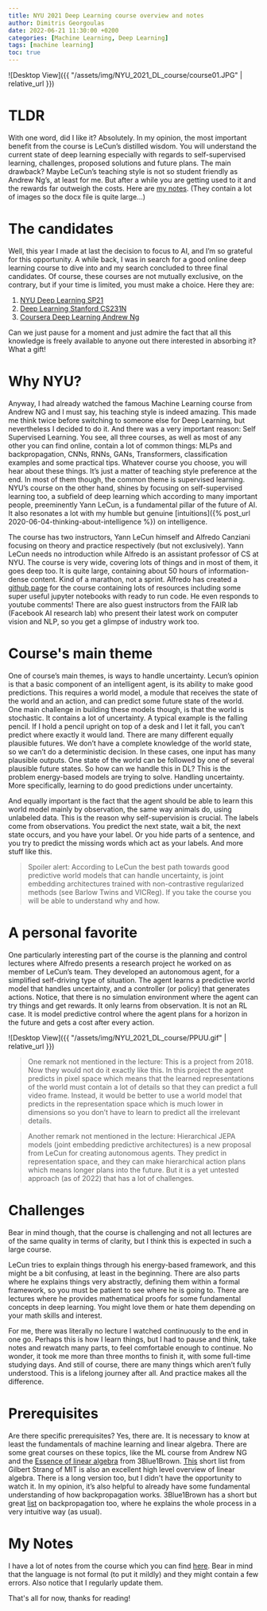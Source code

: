 ```yaml
---
title: NYU 2021 Deep Learning course overview and notes 
author: Dimitris Georgoulas
date: 2022-06-21 11:30:00 +0200
categories: [Machine Learning, Deep Learning]
tags: [machine learning]
toc: true 
---
```


 ![Desktop View]({{ "/assets/img/NYU_2021_DL_course/course01.JPG" | relative_url }})  

# TLDR
With one word, did I like it? Absolutely. In my opinion, the most important benefit from the course is LeCun’s distilled wisdom. 
You will understand the current state of deep learning especially with regards to self-supervised learning, challenges, 
proposed solutions and future plans. The main drawback? Maybe LeCun’s teaching style is not so student friendly 
as Andrew Ng’s, at least for me. But after a while you are getting used to it and the rewards far outweigh the costs. Here are 
[my notes](https://docs.google.com/document/d/1F2MtqLlLFmxYcpXRRd-kSz8Csi2VSgmZ/edit?usp=sharing&ouid=101182743259035030658&rtpof=true&sd=true).
(They contain a lot of images so the docx file is quite large...)

# The candidates
Well, this year I made at last the decision to focus to AI, and I’m so grateful for this opportunity. A while back, 
I was in search for a good online deep learning course to dive into and my search concluded to three final candidates. 
Of course, these courses are not mutually exclusive, on the contrary, but if your time is limited, you must make a choice. 
Here they are:
1. [NYU Deep Learning SP21](https://www.youtube.com/playlist?list=PLLHTzKZzVU9e6xUfG10TkTWApKSZCzuBI) 
2. [Deep Learning Stanford CS231N](https://www.youtube.com/playlist?list=PLSVEhWrZWDHQTBmWZufjxpw3s8sveJtnJ) 
3. [Coursera Deep Learning Andrew Ng](https://www.youtube.com/playlist?list=PLkRLdi-c79HKEWoi4oryj-Cx-e47y_NcM)

Can we just pause for a moment and just admire the fact that all this knowledge is freely available to anyone out 
there interested in absorbing it? What a gift!

# Why NYU?
Anyway, I had already watched the famous Machine Learning course from Andrew NG and I must say, his teaching style is indeed amazing. 
This made me think twice before switching to someone else for Deep Learning, but nevertheless I decided to do it. 
And there was a very important reason: Self Supervised Learning. You see, all three courses, as well as most of any 
other you can find online, contain a lot of common things: MLPs and backpropagation, CNNs, RNNs, GANs, Transformers, 
classification examples and some practical tips. Whatever course you choose, you will hear about these things. 
It’s just a matter of teaching style preference at the end. In most of them though, the common theme is supervised learning. 
NYU’s course on the other hand, shines by focusing on self-supervised learning too, a subfield of deep learning which according 
to many important people, preeminently Yann LeCun, is a fundamental pillar of the future of AI. It also resonates 
a lot with my humble but genuine [intuitions]({% post_url 2020-06-04-thinking-about-intelligence %}) on intelligence. 

The course has two instructors, Yann LeCun himself and Alfredo Canziani focusing on theory and practice respectively 
(but not exclusively). Yann LeCun needs no introduction while Alfredo is an assistant professor of CS at NYU. 
The course is very wide, covering lots of things and in most of them, it goes deep too. It is quite large, 
containing about 50 hours of information-dense content. Kind of a marathon, not a sprint. 
Alfredo has created a [github page](https://atcold.github.io/NYU-DLSP21/) for the course containing lots of resources 
including some super useful jupyter notebooks with ready to run code. He even responds to youtube comments! 
There are also guest instructors from the FAIR lab (Facebook AI research lab) who present their latest work on 
computer vision and NLP, so you get a glimpse of industry work too. 

# Course's main theme
One of course’s main themes, is ways to handle uncertainty. Lecun’s opinion is that a basic component of an intelligent agent, 
is its ability to make good predictions. This requires a world model, a module that receives the state of the world 
and an action, and can predict some future state of the world. One main challenge in building these models though, 
is that the world is stochastic. It contains a lot of uncertainty. A typical example is the falling pencil. 
If I hold a pencil upright on top of a desk and I let it fall, you can’t predict where exactly it would land. 
There are many different equally plausible futures. We don’t have a complete knowledge of the world state, 
so we can’t do a deterministic decision. In these cases, one input has many plausible outputs. 
One state of the world can be followed by one of several plausible future states. So how can we handle this in DL? 
This is the problem energy-based models are trying to solve. Handling uncertainty. 
More specifically, learning to do good predictions under uncertainty. 

And equally important is the fact that the agent should be able to learn this world model mainly by observation, 
the same way animals do, using unlabeled data. This is the reason why self-supervision is crucial. 
The labels come from observations. You predict the next state, wait a bit, the next state occurs, and you have your label. 
Or you hide parts of a sentence, and you try to predict the missing words which act as your labels. And more stuff like this. 

>Spoiler alert: According to LeCun the best path towards good predictive world models that can handle uncertainty, 
is joint embedding architectures trained with non-contrastive regularized methods (see Barlow Twins and VICReg). 
If you take the course you will be able to understand why and how. 

# A personal favorite
One particularly interesting part of the course is the planning and control lectures where Alfredo presents a research 
project he worked on as member of LeCun’s team. They developed an autonomous agent, for a simplified self-driving type of situation. 
The agent learns a predictive world model that handles uncertainty, and a controller (or policy) that generates actions. 
Notice, that there is no simulation environment where the agent can try things and get rewards. It only learns from observation. 
It is not an RL case. It is model predictive control where the agent plans for a horizon in the future and gets a cost after every action. 

 ![Desktop View]({{ "/assets/img/NYU_2021_DL_course/PPUU.gif" | relative_url }})  

> One remark not mentioned in the lecture: This is a project from 2018. Now they would not do it exactly like this. 
> In this project the agent predicts in pixel space which means that the learned representations of the world must 
> contain a lot of details so that they can predict a full video frame. Instead, it would be better to use a world 
> model that predicts in the representation space which is much lower in dimensions so you don’t have to learn to 
> predict all the irrelevant details.

> Another remark not mentioned in the lecture: Hierarchical JEPA models (joint embedding predictive architectures) is 
> a new proposal from LeCun for creating autonomous agents. They predict in representation space, and they can make 
> hierarchical action plans which means longer plans into the future. But it is a yet untested approach (as of 2022) 
> that has a lot of challenges. 

# Challenges
Bear in mind though, that the course is challenging and not all lectures are of the same quality in terms of clarity, 
but I think this is expected in such a large course.

LeCun tries to explain things through his energy-based framework, and this might be a bit confusing, at least in the beginning. 
There are also parts where he explains things very abstractly, defining them within a formal framework, 
so you must be patient to see where he is going to. There are lectures where he provides mathematical proofs for some 
fundamental concepts in deep learning. You might love them or hate them depending on your math skills and interest. 

For me, there was literally no lecture I watched continuously to the end in one go. Perhaps this is how I learn things, 
but I had to pause and think, take notes and rewatch many parts, to feel comfortable enough to continue. 
No wonder, it took me more than three months to finish it, with some full-time studying days. And still of course, 
there are many things which aren’t fully understood. This is a lifelong journey after all. And practice makes all the difference. 

# Prerequisites
Are there specific prerequisites? Yes, there are. It is necessary to know at least the fundamentals of machine learning
and linear algebra. There are some great courses on these topics, like the ML course from Andrew NG 
and the [Essence of linear algebra](https://www.youtube.com/playlist?list=PLZHQObOWTQDPD3MizzM2xVFitgF8hE_ab) from 3Blue1Brown. 
[This](https://www.youtube.com/watch?v=YrHlHbtiSM0&list=PLUl4u3cNGP61iQEFiWLE21EJCxwmWvvek) short list from Gilbert Strang 
of MIT is also an excellent high level overview of linear algebra. There is a long version too, but I didn't have the opportunity to watch it. In my opinion, it’s also 
helpful to already have some fundamental understanding of how backpropagation works. 3Blue1Brown 
has a short but great [list](https://www.youtube.com/watch?v=aircAruvnKk&list=PLZHQObOWTQDNU6R1_67000Dx_ZCJB-3pi) 
on backpropagation too, where he explains the whole process in a very intuitive way (as usual).

# My Notes
I have a lot of notes from the course which you can find [here](https://docs.google.com/document/d/1D6-s02WURolebjSA3qNQcvhIGqYz69jS/edit?usp=sharing&ouid=101182743259035030658&rtpof=true&sd=true). 
Bear in mind that the language is not formal (to put it mildly) and they might contain a few errors. 
Also notice that I regularly update them. 

That's all for now, thanks for reading!